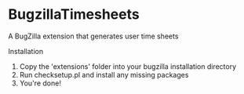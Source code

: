 # BugzillaTimesheets
A BugZilla extension that generates user time sheets

Installation
1. Copy the 'extensions' folder into your bugzilla installation directory
2. Run checksetup.pl and install any missing packages
3. You're done!
